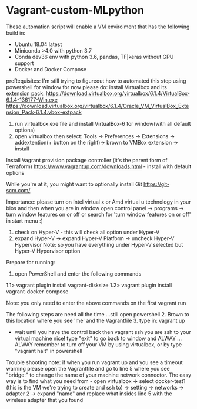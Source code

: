# Vagrant-custom-MLpython
These automation script will enable a VM envirolment that has the following build in:
- Ubuntu 18.04 latest
- Miniconda >4.0 with python 3.7
- Conda dev36 env with python 3.6, pandas, TF|keras without GPU support
- Docker and Docker Compose

preRequisites:
I'm still trying to figureout how to automated this step using powershell for window
for now please do:
install Virtualbox and its extension pack:
https://download.virtualbox.org/virtualbox/6.1.4/VirtualBox-6.1.4-136177-Win.exe
https://download.virtualbox.org/virtualbox/6.1.4/Oracle_VM_VirtualBox_Extension_Pack-6.1.4.vbox-extpack
  1. run virtualbox.exe file and install VirtualBox-6 for window(with all default options)
  2. open virtualbox then select: 
     Tools -> Preferences -> Extensions -> 
	 addextention(+ button on the right)-> brown to VMBox extension 
	 -> install

Install Vagrant provision package controller (it's the parent form of Terraform)
https://www.vagrantup.com/downloads.html - install with default options

While you're at it, you might want to optionally install Git
https://git-scm.com/

Importance: please turn on Intel virtual x or Amd virtual u technology in your bios
and then when you are in window
open control panel -> programs -> turn window features on or off
or search for 'turn window features on or off' in start menu :)
  1. check on Hyper-V - this will check all option under Hyper-V
  2. expand Hyper-V -> expand Hyper-V Platform -> uncheck Hyper-V Hypervisor
Note: so you have everything under Hyper-V selected but Hyper-V Hypervisor option

Prepare for running:
1. open PowerShell and enter the following commands

  1.1> vagrant plugin install vagrant-disksize
  1.2> vagrant plugin install vagrant-docker-compose

Note: you only need to enter the above commands on the first vagrant run

The following steps are need all the time 
...still open powershell
2. Brown to this location where you see 'me' and the Vagrantfile
3. type in:
   vagrant up
   - wait until you have the control back then
   vagrant ssh
   you are ssh to your virtual machine nice!
   type "exit" to go back to window
   and ALWAY ...  ALWAY remember to turn off your VM by using virtualbox, 
   or by type "vagrant halt" in powershell

Trouble shooting note: if when you run vagrant up and you see a timeout warning
please open the Vagrantfile and go to line 5 where you see "bridge:" to change the name of your machine network connector.
The easy way is to find what you need from - open virtualbox -> select docker-test1 (this is the VM we're trying to create and ssh to)
-> setting -> networks -> adapter 2 -> expand "name" and replace what insides line 5 with the wireless adapter that you found
